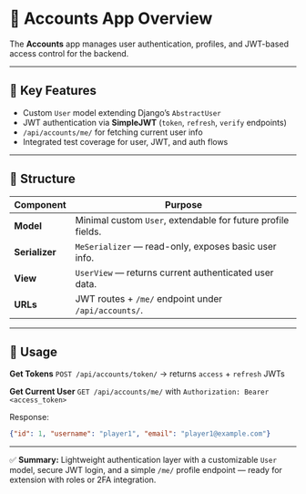 # 🧩 Accounts App Overview

The **Accounts** app manages user authentication, profiles, and JWT-based access control for the backend.

---

## 🔐 Key Features

* Custom `User` model extending Django’s `AbstractUser`
* JWT authentication via **SimpleJWT** (`token`, `refresh`, `verify` endpoints)
* `/api/accounts/me/` for fetching current user info
* Integrated test coverage for user, JWT, and auth flows

---

## 🧱 Structure

| Component      | Purpose                                                      |
| -------------- | ------------------------------------------------------------ |
| **Model**      | Minimal custom `User`, extendable for future profile fields. |
| **Serializer** | `MeSerializer` — read-only, exposes basic user info.         |
| **View**       | `UserView` — returns current authenticated user data.        |
| **URLs**       | JWT routes + `/me/` endpoint under `/api/accounts/`.         |

---

## 🚀 Usage

**Get Tokens**
`POST /api/accounts/token/` → returns `access` + `refresh` JWTs

**Get Current User**
`GET /api/accounts/me/` with `Authorization: Bearer <access_token>`

Response:

```json
{"id": 1, "username": "player1", "email": "player1@example.com"}
```

---

✅ **Summary:**
Lightweight authentication layer with a customizable `User` model, secure JWT login, and a simple `/me/` profile endpoint — ready for extension with roles or 2FA integration.
